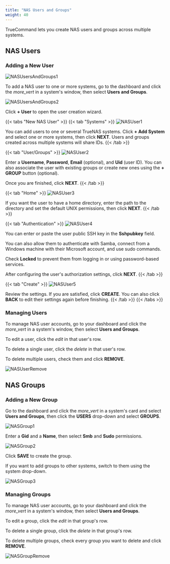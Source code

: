 ```yaml
---
title: "NAS Users and Groups"
weight: 40
---
```


TrueCommand lets you create NAS users and groups across multiple systems.

## NAS Users

### Adding a New User

![NASUsersAndGroups1](/images/TrueCommand/2.0/NASUsersAndGroups1.png "Users and Groups")

To add a NAS user to one or more systems, go to the dashboard and click the <i class="material-icons" aria-hidden="true" >more_vert</i> in a system's window, then select **Users and Groups**.

![NASUsersAndGroups2](/images/TrueCommand/2.0/NASUsersAndGroups2.png "Users and Groups Screen")

Click **+ User** to open the user creation wizard.

{{< tabs "New NAS User" >}}
{{< tab "Systems" >}}
![NASUser1](/images/TrueCommand/2.0/NASUser1.png "Creating a New NAS User")

You can add users to one or several TrueNAS systems. 
Click **+ Add System** and select one or more systems, then click **NEXT**. Users and groups created across multiple systems will share IDs.
{{< /tab >}}

{{< tab "User/Groups" >}}
![NASUser2](/images/TrueCommand/2.0/NASUser2.png "Creating a New NAS User")

Enter a **Username**, **Password**, **Email** (optional), and **Uid** (user ID). You can also associate the user with existing groups or create new ones using the **+ GROUP** button (optional). 

Once you are finished, click **NEXT**.
{{< /tab >}}

{{< tab "Home" >}}
![NASUser3](/images/TrueCommand/2.0/NASUser3.png "Creating a New NAS User")

If you want the user to have a home directory, enter the path to the directory and set the default UNIX permissions, then click **NEXT**.
{{< /tab >}}

{{< tab "Authentication" >}}
![NASUser4](/images/TrueCommand/2.0/NASUser4.png "Creating a New NAS User")

You can enter or paste the user public SSH key in the **Sshpubkey** field.

You can also allow them to authenticate with Samba, connect from a Windows machine with their Microsoft account, and use sudo commands. 

Check **Locked** to prevent them from logging in or using password-based services. 

After configuring the user's authorization settings, click **NEXT**.
{{< /tab >}}

{{< tab "Create" >}}
![NASUser5](/images/TrueCommand/2.0/NASUser5.png "Creating a New NAS User")

Review the settings. If you are satisfied, click **CREATE**. You can also click **BACK** to edit their settings again before finishing.
{{< /tab >}}
{{< /tabs >}}

### Managing Users

To manage NAS user accounts, go to your dashboard and click the <i class="material-icons" aria-hidden="true" >more_vert</i> in a system's window, then select **Users and Groups**.

To edit a user, click the <i class="material-icons" aria-hidden="true" title="Configure">edit</i> in that user's row.

To delete a single user, click the <i class="material-icons" aria-hidden="true" title="Delete">delete</i> in that user's row.

To delete multiple users, check them and click **REMOVE**.

![NASUserRemove](/images/TrueCommand/2.0/NASUserRemove.png "Removing multiple NAS users")

## NAS Groups

### Adding a New Group

Go to the dashboard and click the <i class="material-icons" aria-hidden="true" >more_vert</i> in a system's card and select **Users and Groups**, then click the **USERS** drop-down and select **GROUPS**. 

![NASGroup1](/images/TrueCommand/2.0/NASGroup1.png "Creating a New NAS Group")

Enter a **Gid** and a **Name**, then select **Smb** and **Sudo** permissions. 

![NASGroup2](/images/TrueCommand/2.0/NASGroup2.png "Creating a New NAS Group")

Click **SAVE** to create the group.

If you want to add groups to other systems, switch to them using the system drop-down.

![NASGroup3](/images/TrueCommand/2.0/NASGroup3.png "Creating a New NAS Group on a Different System")

### Managing Groups

To manage NAS user accounts, go to your dashboard and click the <i class="material-icons" aria-hidden="true" >more_vert</i> in a system's window, then select **Users and Groups**.

To edit a group, click the <i class="material-icons" aria-hidden="true" title="Configure">edit</i> in that group's row.

To delete a single group, click the <i class="material-icons" aria-hidden="true" title="Delete">delete</i> in that group's row.

To delete multiple groups, check every group you want to delete and click **REMOVE**.

![NASGroupRemove](/images/TrueCommand/2.0/NASGroupRemove.png "Removing multiple NAS groups")